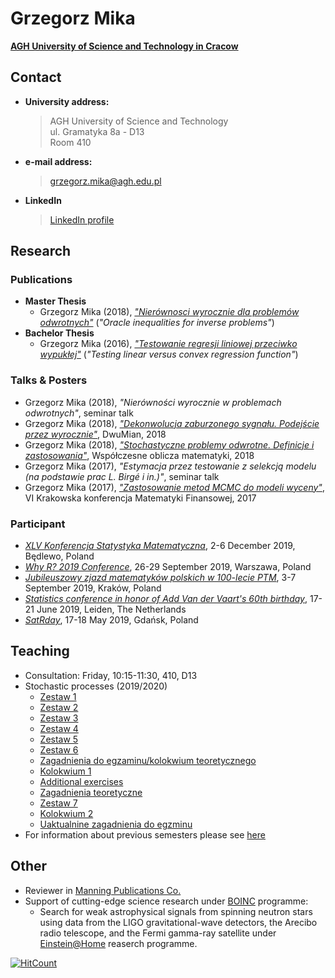 # Grzegorz Mika 
[**AGH University of Science and Technology in Cracow**](https://www.agh.edu.pl/)

## Contact

- **University address:**  
  > AGH University of Science and Technology  
  > ul. Gramatyka 8a - D13  
  > Room 410
- **e-mail address:**  
  > grzegorz.mika@agh.edu.pl
- **LinkedIn**  
  > [LinkedIn profile](https://www.linkedin.com/in/grzegorzwmika/)

## Research

### Publications
- **Master Thesis**
  - Grzegorz Mika (2018), [_"Nierównosci wyrocznie dla problemów odwrotnych"_](https://github.com/GrzegorzMika/Academia/blob/master/msc/finalMika.pdf) (_"Oracle inequalities for inverse problems"_)  
- **Bachelor Thesis** 
  - Grzegorz Mika (2016), [_"Testowanie regresji liniowej przeciwko wypukłej"_](https://github.com/GrzegorzMika/Academia/blob/master/bsc/G.W.Mika%20Praca%20licencjacka.pdf) (_"Testing linear versus convex regression function"_)
  
### Talks & Posters
- Grzegorz Mika (2018), _"Nierówności wyrocznie w problemach odwrotnych"_, seminar talk
- Grzegorz Mika (2018), [_"Dekonwolucja zaburzonego sygnału. Podejście przez wyrocznie"_](https://github.com/GrzegorzMika/Academia/blob/master/posters/2018/dwumian/dwumian.pdf), DwuMian, 2018
- Grzegorz Mika (2018), [_"Stochastyczne problemy odwrotne. Definicje i zastosowania"_](https://github.com/GrzegorzMika/Academia/blob/master/presentations/2018/wspolczesne_oblicza_matematyki/Oblicza.pdf), Współczesne oblicza matematyki, 2018
- Grzegorz Mika (2017), _"Estymacja przez testowanie z selekcją modelu (na podstawie prac L.
Birgé i in.)"_, seminar talk 
- Grzegorz Mika (2017), [_"Zastosowanie metod MCMC do modeli wyceny"_](https://github.com/GrzegorzMika/Academia/blob/master/presentations/2017/krakowska_konferencja_matematyki_finansowej/MCMC.pdf), VI Krakowska konferencja Matematyki Finansowej, 2017

### Participant
- [_XLV Konferencja Statystyka Matematyczna_](https://www.impan.pl/en/activities/banach-center/conferences/19-xlvstatistic), 2-6 December 2019, Będlewo, Poland
- [_Why R? 2019 Conference_](http://whyr.pl/2019/), 26-29 September 2019, Warszawa, Poland
- [_Jubileuszowy zjazd matematyków polskich w 100-lecie PTM_](https://100latptm.matinf.uj.edu.pl/), 3-7 September 2019, Kraków, Poland
- [_Statistics conference in honor of Add Van der Vaart's 60th birthday_](http://pub.math.leidenuniv.nl/~schmidthieberaj/aadbirthday/), 17-21 June 2019, Leiden, The Netherlands
- [_SatRday_](https://gdansk2019.satrdays.org/), 17-18 May 2019, Gdańsk, Poland

## Teaching
- Consultation: Friday, 10:15-11:30, 410, D13
- Stochastic processes (2019/2020)  
    - [Zestaw 1](https://github.com/GrzegorzMika/Academia/blob/master/lectures/Procesy_stochastyczne/Zestaw1_PS_2020.pdf)  
    - [Zestaw 2](https://github.com/GrzegorzMika/Academia/blob/master/lectures/Procesy_stochastyczne/Zestaw2_PS_2020.pdf)
    - [Zestaw 3](https://github.com/GrzegorzMika/Academia/blob/master/lectures/Procesy_stochastyczne/Zestaw3_PS_2020.pdf)
    - [Zestaw 4](https://github.com/GrzegorzMika/Academia/blob/master/lectures/Procesy_stochastyczne/Zestaw4_PS_2020.pdf)
    - [Zestaw 5](https://github.com/GrzegorzMika/Academia/blob/master/lectures/Procesy_stochastyczne/Zestaw5_PS_2020.pdf)
    - [Zestaw 6](https://github.com/GrzegorzMika/Academia/blob/master/lectures/Procesy_stochastyczne/Zestaw6_PS_2020.pdf)
    - [Zagadnienia do egzaminu/kolokwium teoretycznego](https://github.com/GrzegorzMika/Academia/blob/master/lectures/Procesy_stochastyczne/Zagadnienia.pdf)
    - [Kolokwium 1](https://github.com/GrzegorzMika/Academia/blob/master/lectures/Procesy_stochastyczne/Kolokwium1.pdf)
    - [Additional exercises](https://github.com/GrzegorzMika/Academia/blob/master/lectures/Procesy_stochastyczne/numeryka.pdf)
    - [Zagadnienia teoretyczne](https://github.com/GrzegorzMika/Academia/blob/master/lectures/Procesy_stochastyczne/wylosowane.pdf)
    - [Zestaw 7](https://github.com/GrzegorzMika/Academia/blob/master/lectures/Procesy_stochastyczne/Zestaw7_PS_2020.pdf)
    - [Kolokwium 2](https://github.com/GrzegorzMika/Academia/blob/master/lectures/Procesy_stochastyczne/Kolokwium2.pdf)
    - [Uaktualnine zagadnienia do egzminu](https://github.com/GrzegorzMika/Academia/blob/master/lectures/Procesy_stochastyczne/ProcesyStochastyczne0.pdf)
- For information about previous semesters please see [here]()

## Other
- Reviewer in [Manning Publications Co.](https://www.manning.com/)
- Support of cutting-edge science research under [BOINC](https://boinc.berkeley.edu/) programme:
  - Search for weak astrophysical signals from spinning neutron stars using data from the LIGO gravitational-wave detectors, the Arecibo radio telescope, and the Fermi gamma-ray satellite under [Einstein@Home](https://einsteinathome.org/) reaserch programme.


[![HitCount](http://hits.dwyl.io/GrzegorzMika/Academia.svg)](http://hits.dwyl.io/GrzegorzMika/Academia)

